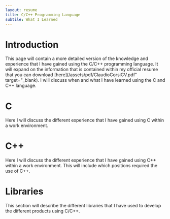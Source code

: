 ```yaml
---
layout: resume
title: C/C++ Programming Language
subtile: What I Learned
---
```


# Introduction

This page will contain a more detailed version of the knowledge and experience that I have gained using the
C/C++ programming language.  It will expand on the information that is contained within my official resume
that you can download [here](/assets/pdf/ClaudioCorsiCV.pdf" target="_blank).  I will discuss when and
what I have learned using the C and C++ language.

# C 

Here I will discuss the different experience that I have gained using C within a work environment.

# C++

Here I will discuss the different experience that I have gained using C++ within a work environment.  This will
include which positions required the use of C++.

# Libraries

This section will describe the different libraries that I have used to develop the different products using
C/C++.


